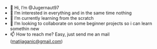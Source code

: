 - 👋 Hi, I’m @Jugernaut97
- 👀 I’m interested in everything and in the same time nothing
- 🌱 I’m currently learning from the scratch
- 💞️ I’m looking to collaborate on some beginner projects so i can learn somethin new 
- 📫 How to reach me? Easy, just send me an mail (matijaganic@gmail.com)

<!---
Jugernaut97/Jugernaut97 is a ✨ special ✨ repository because its `README.md` (this file) appears on your GitHub profile.
You can click the Preview link to take a look at your changes.
--->
